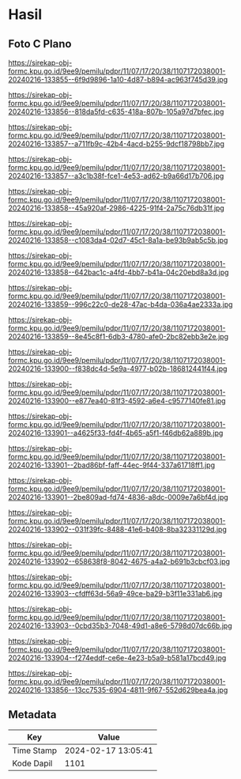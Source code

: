# Hasil

## Foto C Plano

https://sirekap-obj-formc.kpu.go.id/9ee9/pemilu/pdpr/11/07/17/20/38/1107172038001-20240216-133855--6f9d9896-1a10-4d87-b894-ac963f745d39.jpg

https://sirekap-obj-formc.kpu.go.id/9ee9/pemilu/pdpr/11/07/17/20/38/1107172038001-20240216-133856--818da5fd-c635-418a-807b-105a97d7bfec.jpg

https://sirekap-obj-formc.kpu.go.id/9ee9/pemilu/pdpr/11/07/17/20/38/1107172038001-20240216-133857--a711fb9c-42b4-4acd-b255-9dcf18798bb7.jpg

https://sirekap-obj-formc.kpu.go.id/9ee9/pemilu/pdpr/11/07/17/20/38/1107172038001-20240216-133857--a3c1b38f-fce1-4e53-ad62-b9a66d17b706.jpg

https://sirekap-obj-formc.kpu.go.id/9ee9/pemilu/pdpr/11/07/17/20/38/1107172038001-20240216-133858--45a920af-2986-4225-91f4-2a75c76db31f.jpg

https://sirekap-obj-formc.kpu.go.id/9ee9/pemilu/pdpr/11/07/17/20/38/1107172038001-20240216-133858--c1083da4-02d7-45c1-8a1a-be93b9ab5c5b.jpg

https://sirekap-obj-formc.kpu.go.id/9ee9/pemilu/pdpr/11/07/17/20/38/1107172038001-20240216-133858--642bac1c-a4fd-4bb7-b41a-04c20ebd8a3d.jpg

https://sirekap-obj-formc.kpu.go.id/9ee9/pemilu/pdpr/11/07/17/20/38/1107172038001-20240216-133859--996c22c0-de28-47ac-b4da-036a4ae2333a.jpg

https://sirekap-obj-formc.kpu.go.id/9ee9/pemilu/pdpr/11/07/17/20/38/1107172038001-20240216-133859--8e45c8f1-6db3-4780-afe0-2bc82ebb3e2e.jpg

https://sirekap-obj-formc.kpu.go.id/9ee9/pemilu/pdpr/11/07/17/20/38/1107172038001-20240216-133900--f838dc4d-5e9a-4977-b02b-186812441f44.jpg

https://sirekap-obj-formc.kpu.go.id/9ee9/pemilu/pdpr/11/07/17/20/38/1107172038001-20240216-133900--e877ea40-81f3-4592-a6e4-c9577140fe81.jpg

https://sirekap-obj-formc.kpu.go.id/9ee9/pemilu/pdpr/11/07/17/20/38/1107172038001-20240216-133901--a4625f33-fd4f-4b65-a5f1-f46db62a889b.jpg

https://sirekap-obj-formc.kpu.go.id/9ee9/pemilu/pdpr/11/07/17/20/38/1107172038001-20240216-133901--2bad86bf-faff-44ec-9f44-337a61718ff1.jpg

https://sirekap-obj-formc.kpu.go.id/9ee9/pemilu/pdpr/11/07/17/20/38/1107172038001-20240216-133901--2be809ad-fd74-4836-a8dc-0009e7a6bf4d.jpg

https://sirekap-obj-formc.kpu.go.id/9ee9/pemilu/pdpr/11/07/17/20/38/1107172038001-20240216-133902--031f39fc-8488-41e6-b408-8ba32331129d.jpg

https://sirekap-obj-formc.kpu.go.id/9ee9/pemilu/pdpr/11/07/17/20/38/1107172038001-20240216-133902--658638f8-8042-4675-a4a2-b691b3cbcf03.jpg

https://sirekap-obj-formc.kpu.go.id/9ee9/pemilu/pdpr/11/07/17/20/38/1107172038001-20240216-133903--cfdff63d-56a9-49ce-ba29-b3f11e331ab6.jpg

https://sirekap-obj-formc.kpu.go.id/9ee9/pemilu/pdpr/11/07/17/20/38/1107172038001-20240216-133903--0cbd35b3-7048-49d1-a8e6-5798d07dc66b.jpg

https://sirekap-obj-formc.kpu.go.id/9ee9/pemilu/pdpr/11/07/17/20/38/1107172038001-20240216-133904--f274eddf-ce6e-4e23-b5a9-b581a17bcd49.jpg

https://sirekap-obj-formc.kpu.go.id/9ee9/pemilu/pdpr/11/07/17/20/38/1107172038001-20240216-133856--13cc7535-6904-4811-9f67-552d629bea4a.jpg


## Metadata

| Key        | Value               |
| ---------- | ------------------- |
| Time Stamp | 2024-02-17 13:05:41 |
| Kode Dapil | 1101                |



